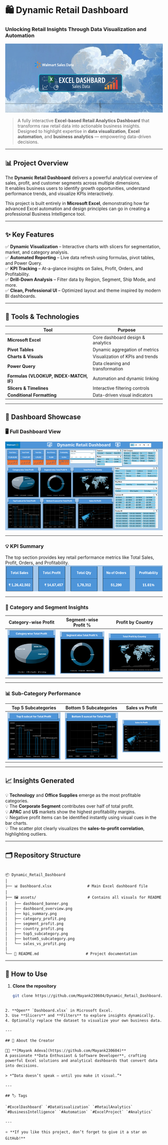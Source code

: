 # 🛍️ Dynamic Retail Dashboard  
### Unlocking Retail Insights Through Data Visualization and Automation  

![Dashboard Banner](assets/dashboard_banner.png)

> A fully interactive **Excel-based Retail Analytics Dashboard** that transforms raw retail data into actionable business insights.  
> Designed to highlight expertise in **data visualization**, **Excel automation**, and **business analytics** — empowering data-driven decisions.

---

## 📊 Project Overview  

The **Dynamic Retail Dashboard** delivers a powerful analytical overview of sales, profit, and customer segments across multiple dimensions.  
It enables business users to identify growth opportunities, understand performance trends, and visualize KPIs interactively.

This project is built entirely in **Microsoft Excel**, demonstrating how far advanced Excel automation and design principles can go in creating a professional Business Intelligence tool.

---

## ✨ Key Features  

✅ **Dynamic Visualization** – Interactive charts with slicers for segmentation, market, and category analysis.  
✅ **Automated Reporting** – Live data refresh using formulas, pivot tables, and Power Query.  
✅ **KPI Tracking** – At-a-glance insights on Sales, Profit, Orders, and Profitability.  
✅ **Drill-Down Analysis** – Filter data by Region, Segment, Ship Mode, and more.  
✅ **Clean, Professional UI** – Optimized layout and theme inspired by modern BI dashboards.  

---

## 🧠 Tools & Technologies  

| Tool | Purpose |
|------|----------|
| **Microsoft Excel** | Core dashboard design & analytics |
| **Pivot Tables** | Dynamic aggregation of metrics |
| **Charts & Visuals** | Visualization of KPIs and trends |
| **Power Query** | Data cleaning and transformation |
| **Formulas (VLOOKUP, INDEX-MATCH, IF)** | Automation and dynamic linking |
| **Slicers & Timelines** | Interactive filtering controls |
| **Conditional Formatting** | Data-driven visual indicators |

---

## 📸 Dashboard Showcase  

### 🖥️ Full Dashboard View  
![Dashboard Overview](assets/dashboard_overview.png)

---

### 💡 KPI Summary  
The top section provides key retail performance metrics like Total Sales, Profit, Orders, and Profitability.  
![KPI Summary](assets/kpi_summary.png)

---

### 🧩 Category and Segment Insights  
| Category-wise Profit | Segment-wise Profit % | Profit by Country |
|:--------------------:|:--------------------:|:-----------------:|
| ![Category Profit](assets/category_profit.png) | ![Segment Profit](assets/segment_profit.png) | ![Country Profit](assets/country_profit.png) |

---

### 📊 Sub-Category Performance  
| Top 5 Subcategories | Bottom 5 Subcategories | Sales vs Profit |
|:--------------------:|:----------------------:|:----------------:|
| ![Top 5 Subcategories](assets/top5_subcategory.png) | ![Bottom 5 Subcategories](assets/bottom5_subcategory.png) | ![Sales vs Profit](assets/sales_vs_profit.png) |

---

## 📈 Insights Generated  

💡 **Technology** and **Office Supplies** emerge as the most profitable categories.  
💡 The **Corporate Segment** contributes over half of total profit.  
💡 **APAC** and **US** markets show the highest profitability margins.  
💡 Negative profit items can be identified instantly using visual cues in the bar charts.  
💡 The scatter plot clearly visualizes the **sales-to-profit correlation**, highlighting outliers.

---

## 🗂️ Repository Structure  

```

📦 Dynamic_Retail_Dashboard
│
├── 📊 Dashboard.xlsx                # Main Excel dashboard file
│
├── 🖼️ assets/                       # Contains all visuals for README
│   ├── dashboard_banner.png
│   ├── dashboard_overview.png
│   ├── kpi_summary.png
│   ├── category_profit.png
│   ├── segment_profit.png
│   ├── country_profit.png
│   ├── top5_subcategory.png
│   ├── bottom5_subcategory.png
│   └── sales_vs_profit.png
│
└── 📘 README.md                     # Project documentation

````

---

## 🚀 How to Use  

1. **Clone the repository**  
   ```bash
   git clone https://github.com/Mayank230604/Dynamic_Retail_Dashboard.git
````

2. **Open** `Dashboard.xlsx` in Microsoft Excel.
3. Use **Slicers** and **Filters** to explore insights dynamically.
4. Optionally replace the dataset to visualize your own business data.

---

## 💼 About the Creator

👨‍💻 **[Mayank Adeva](https://github.com/Mayank230604)**
A passionate **Data Enthusiast & Software Developer**, crafting powerful Excel solutions and analytical dashboards that convert data into decisions.

> *“Data doesn’t speak — until you make it visual.”*

---

## 🏷️ Tags

`#ExcelDashboard` `#DataVisualization` `#RetailAnalytics` `#BusinessIntelligence` `#Automation` `#ExcelProject` `#Analytics`

---

⭐ **If you like this project, don’t forget to give it a star on GitHub!**

